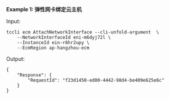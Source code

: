 **Example 1: 弹性网卡绑定云主机**



Input: 

```
tccli ecm AttachNetworkInterface --cli-unfold-argument  \
    --NetworkInterfaceId eni-m6dyj72l \
    --InstanceId ein-r8hr2upy \
    --EcmRegion ap-hangzhou-ecm
```

Output: 
```
{
    "Response": {
        "RequestId": "f23d1450-ed00-4442-98d4-be409e625e6c"
    }
}
```

